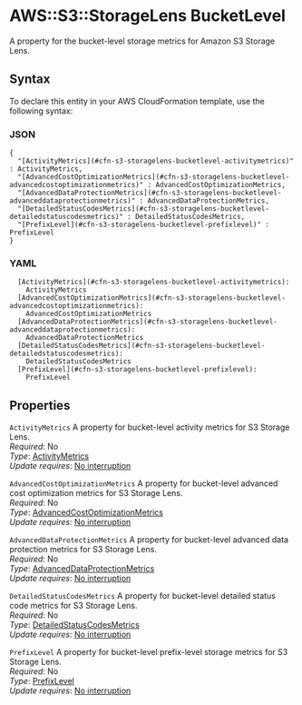 # AWS::S3::StorageLens BucketLevel<a name="aws-properties-s3-storagelens-bucketlevel"></a>

A property for the bucket\-level storage metrics for Amazon S3 Storage Lens\.

## Syntax<a name="aws-properties-s3-storagelens-bucketlevel-syntax"></a>

To declare this entity in your AWS CloudFormation template, use the following syntax:

### JSON<a name="aws-properties-s3-storagelens-bucketlevel-syntax.json"></a>

```
{
  "[ActivityMetrics](#cfn-s3-storagelens-bucketlevel-activitymetrics)" : ActivityMetrics,
  "[AdvancedCostOptimizationMetrics](#cfn-s3-storagelens-bucketlevel-advancedcostoptimizationmetrics)" : AdvancedCostOptimizationMetrics,
  "[AdvancedDataProtectionMetrics](#cfn-s3-storagelens-bucketlevel-advanceddataprotectionmetrics)" : AdvancedDataProtectionMetrics,
  "[DetailedStatusCodesMetrics](#cfn-s3-storagelens-bucketlevel-detailedstatuscodesmetrics)" : DetailedStatusCodesMetrics,
  "[PrefixLevel](#cfn-s3-storagelens-bucketlevel-prefixlevel)" : PrefixLevel
}
```

### YAML<a name="aws-properties-s3-storagelens-bucketlevel-syntax.yaml"></a>

```
  [ActivityMetrics](#cfn-s3-storagelens-bucketlevel-activitymetrics):
    ActivityMetrics
  [AdvancedCostOptimizationMetrics](#cfn-s3-storagelens-bucketlevel-advancedcostoptimizationmetrics):
    AdvancedCostOptimizationMetrics
  [AdvancedDataProtectionMetrics](#cfn-s3-storagelens-bucketlevel-advanceddataprotectionmetrics):
    AdvancedDataProtectionMetrics
  [DetailedStatusCodesMetrics](#cfn-s3-storagelens-bucketlevel-detailedstatuscodesmetrics):
    DetailedStatusCodesMetrics
  [PrefixLevel](#cfn-s3-storagelens-bucketlevel-prefixlevel):
    PrefixLevel
```

## Properties<a name="aws-properties-s3-storagelens-bucketlevel-properties"></a>

`ActivityMetrics` <a name="cfn-s3-storagelens-bucketlevel-activitymetrics"></a>
A property for bucket\-level activity metrics for S3 Storage Lens\.  
_Required_: No  
_Type_: [ActivityMetrics](aws-properties-s3-storagelens-activitymetrics.md)  
_Update requires_: [No interruption](https://docs.aws.amazon.com/AWSCloudFormation/latest/UserGuide/using-cfn-updating-stacks-update-behaviors.html#update-no-interrupt)

`AdvancedCostOptimizationMetrics` <a name="cfn-s3-storagelens-bucketlevel-advancedcostoptimizationmetrics"></a>
A property for bucket\-level advanced cost optimization metrics for S3 Storage Lens\.  
_Required_: No  
_Type_: [AdvancedCostOptimizationMetrics](aws-properties-s3-storagelens-advancedcostoptimizationmetrics.md)  
_Update requires_: [No interruption](https://docs.aws.amazon.com/AWSCloudFormation/latest/UserGuide/using-cfn-updating-stacks-update-behaviors.html#update-no-interrupt)

`AdvancedDataProtectionMetrics` <a name="cfn-s3-storagelens-bucketlevel-advanceddataprotectionmetrics"></a>
A property for bucket\-level advanced data protection metrics for S3 Storage Lens\.  
_Required_: No  
_Type_: [AdvancedDataProtectionMetrics](aws-properties-s3-storagelens-advanceddataprotectionmetrics.md)  
_Update requires_: [No interruption](https://docs.aws.amazon.com/AWSCloudFormation/latest/UserGuide/using-cfn-updating-stacks-update-behaviors.html#update-no-interrupt)

`DetailedStatusCodesMetrics` <a name="cfn-s3-storagelens-bucketlevel-detailedstatuscodesmetrics"></a>
A property for bucket\-level detailed status code metrics for S3 Storage Lens\.  
_Required_: No  
_Type_: [DetailedStatusCodesMetrics](aws-properties-s3-storagelens-detailedstatuscodesmetrics.md)  
_Update requires_: [No interruption](https://docs.aws.amazon.com/AWSCloudFormation/latest/UserGuide/using-cfn-updating-stacks-update-behaviors.html#update-no-interrupt)

`PrefixLevel` <a name="cfn-s3-storagelens-bucketlevel-prefixlevel"></a>
A property for bucket\-level prefix\-level storage metrics for S3 Storage Lens\.  
_Required_: No  
_Type_: [PrefixLevel](aws-properties-s3-storagelens-prefixlevel.md)  
_Update requires_: [No interruption](https://docs.aws.amazon.com/AWSCloudFormation/latest/UserGuide/using-cfn-updating-stacks-update-behaviors.html#update-no-interrupt)
